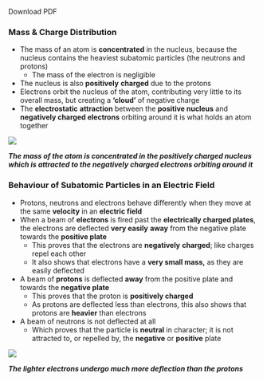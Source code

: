 Download PDF

### Mass & Charge Distribution

-   The mass of an atom is **concentrated** in the nucleus, because the nucleus contains the heaviest subatomic particles (the neutrons and protons)
    -   The mass of the electron is negligible
-   The nucleus is also **positively** **charged** due to the protons
-   Electrons orbit the nucleus of the atom, contributing very little to its overall mass, but creating a **‘cloud’** of negative charge
-   The **electrostatic** **attraction** between the **positive nucleus** and **negatively charged electrons** orbiting around it is what holds an atom together

![](https://cdn.savemyexams.co.uk/wp-content/uploads/2020/11/1.1-Atomic-Structure-Mass-and-Charge-Distribution.png)

**_The mass of the atom is concentrated in the positively charged nucleus which is attracted to the negatively charged electrons orbiting around it_**

### Behaviour of Subatomic Particles in an Electric Field

-   Protons, neutrons and electrons behave differently when they move at the same **velocity** in an **electric field**
-   When a beam of **electrons** is fired past the **electrically charged plates**, the electrons are deflected **very easily** **away** from the negative plate towards the **positive plate**
    -   This proves that the electrons are **negatively** **charged**; like charges repel each other
    -   It also shows that electrons have a **very small mass,** as they are easily deflected
-   A beam of **protons** is deflected **away** from the positive plate and towards the **negative plate**
    -   This proves that the proton is **positively charged**
    -   As protons are deflected less than electrons, this also shows that protons are **heavier** than electrons
-   A beam of neutrons is not deflected at all
    -   Which proves that the particle is **neutral** in character; it is not attracted to, or repelled by, the **negative** or **positive** plate

![](https://cdn.savemyexams.co.uk/wp-content/uploads/2020/11/1.1-Atomic-Structure-Behaviour-of-Particles-in-an-Electric-Field.png)

**_The lighter electrons undergo much more deflection than the protons_**